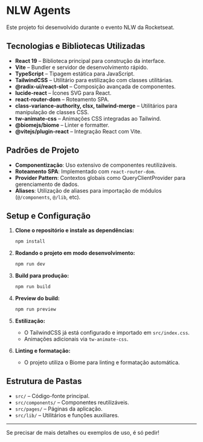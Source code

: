 # NLW Agents

Este projeto foi desenvolvido durante o evento NLW da Rocketseat.

## Tecnologias e Bibliotecas Utilizadas

- **React 19** – Biblioteca principal para construção da interface.
- **Vite** – Bundler e servidor de desenvolvimento rápido.
- **TypeScript** – Tipagem estática para JavaScript.
- **TailwindCSS** – Utilitário para estilização com classes utilitárias.
- **@radix-ui/react-slot** – Composição avançada de componentes.
- **lucide-react** – Ícones SVG para React.
- **react-router-dom** – Roteamento SPA.
- **class-variance-authority, clsx, tailwind-merge** – Utilitários para manipulação de classes CSS.
- **tw-animate-css** – Animações CSS integradas ao Tailwind.
- **@biomejs/biome** – Linter e formatter.
- **@vitejs/plugin-react** – Integração React com Vite.

## Padrões de Projeto

- **Componentização**: Uso extensivo de componentes reutilizáveis.
- **Roteamento SPA**: Implementado com `react-router-dom`.
- **Provider Pattern**: Contextos globais como QueryClientProvider para gerenciamento de dados.
- **Aliases**: Utilização de aliases para importação de módulos (`@/components`, `@/lib`, etc).

## Setup e Configuração

1. **Clone o repositório e instale as dependências:**

   ```bash
   npm install
   ```

2. **Rodando o projeto em modo desenvolvimento:**

   ```bash
   npm run dev
   ```

3. **Build para produção:**

   ```bash
   npm run build
   ```

4. **Preview do build:**

   ```bash
   npm run preview
   ```

5. **Estilização:**

   - O TailwindCSS já está configurado e importado em `src/index.css`.
   - Animações adicionais via `tw-animate-css`.

6. **Linting e formatação:**
   - O projeto utiliza o Biome para linting e formatação automática.

## Estrutura de Pastas

- `src/` – Código-fonte principal.
- `src/components/` – Componentes reutilizáveis.
- `src/pages/` – Páginas da aplicação.
- `src/lib/` – Utilitários e funções auxiliares.

---

Se precisar de mais detalhes ou exemplos de uso, é só pedir!
